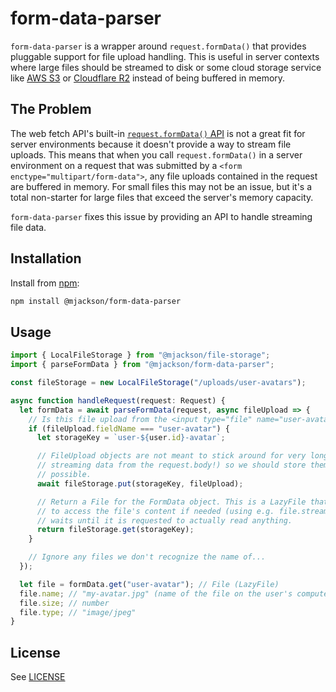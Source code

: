 # form-data-parser

`form-data-parser` is a wrapper around `request.formData()` that provides pluggable support for file upload handling. This is useful in server contexts where large files should be streamed to disk or some cloud storage service like [AWS S3](https://aws.amazon.com/s3/) or [Cloudflare R2](https://www.cloudflare.com/developer-platform/r2/) instead of being buffered in memory.

## The Problem

The web fetch API's built-in [`request.formData()` API](https://developer.mozilla.org/en-US/docs/Web/API/Request/formData) is not a great fit for server environments because it doesn't provide a way to stream file uploads. This means that when you call `request.formData()` in a server environment on a request that was submitted by a `<form enctype="multipart/form-data">`, any file uploads contained in the request are buffered in memory. For small files this may not be an issue, but it's a total non-starter for large files that exceed the server's memory capacity.

`form-data-parser` fixes this issue by providing an API to handle streaming file data.

## Installation

Install from [npm](https://www.npmjs.com/):

```sh
npm install @mjackson/form-data-parser
```

## Usage

```ts
import { LocalFileStorage } from "@mjackson/file-storage";
import { parseFormData } from "@mjackson/form-data-parser";

const fileStorage = new LocalFileStorage("/uploads/user-avatars");

async function handleRequest(request: Request) {
  let formData = await parseFormData(request, async fileUpload => {
    // Is this file upload from the <input type="file" name="user-avatar"> in our <form>?
    if (fileUpload.fieldName === "user-avatar") {
      let storageKey = `user-${user.id}-avatar`;

      // FileUpload objects are not meant to stick around for very long (they are
      // streaming data from the request.body!) so we should store them as soon as
      // possible.
      await fileStorage.put(storageKey, fileUpload);

      // Return a File for the FormData object. This is a LazyFile that knows how
      // to access the file's content if needed (using e.g. file.stream()) but
      // waits until it is requested to actually read anything.
      return fileStorage.get(storageKey);
    }

    // Ignore any files we don't recognize the name of...
  });

  let file = formData.get("user-avatar"); // File (LazyFile)
  file.name; // "my-avatar.jpg" (name of the file on the user's computer)
  file.size; // number
  file.type; // "image/jpeg"
}
```

## License

See [LICENSE](https://github.com/mjackson/form-data-parser/blob/main/LICENSE)
